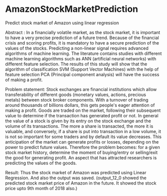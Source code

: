 # AmazonStockMarketPrediction
Predict stock market of Amazon using linear regression

Abstract :
           In a financially volatile market, as the stock market, it is important to have a very precise prediction of a future trend. Because of the financial crisis and scoring profits, it is mandatory to have a secure prediction of the values of the stocks. Predicting a non-linear signal requires advanced algorithms of machine learning. The literature contains studies with different machine learning algorithms such as ANN (artificial neural networks) with different feature selection. The results of this study will show that the algorithm of classification SVM (Support Vector Machines) with the help of feature selection PCA (Principal component analysis) will have the success of making a profit.
           
Problem statement:
            Stock exchanges are financial institutions which allow transferability of different goods (monetary values, actions, precious metals) between stock broker components. With a turnover of trading around thousands of billions dollars, this gets people's eager attention of making a profit. Goods are traded on the market, following their subsequent value to determine if the transaction has generated profit or not. In general the value of a stock is given by its entry on the stock exchange and the volume of its transactions. The more a share is transacted, the more it is valuable, and conversely, if a share is put into transaction in a low volume, it is not so important for some traders and by default its value decreases. This anticipation of the market can generate profits or losses, depending on the power to predict future values. Therefore the problem becomes: for a given stock market history, determine the moment of buying/entry or selling/exit the good for generating profit. An aspect that has attracted researchers is predicting the values of the goods. 

Result:
          Thus the stock market of Amazon was predicted using Linear Regression. And also the output was saved. (output_12_0 showed the predicted stock market price of Amazon in the future. It showed the stock price upto 9th month of 2018 also.)
  
